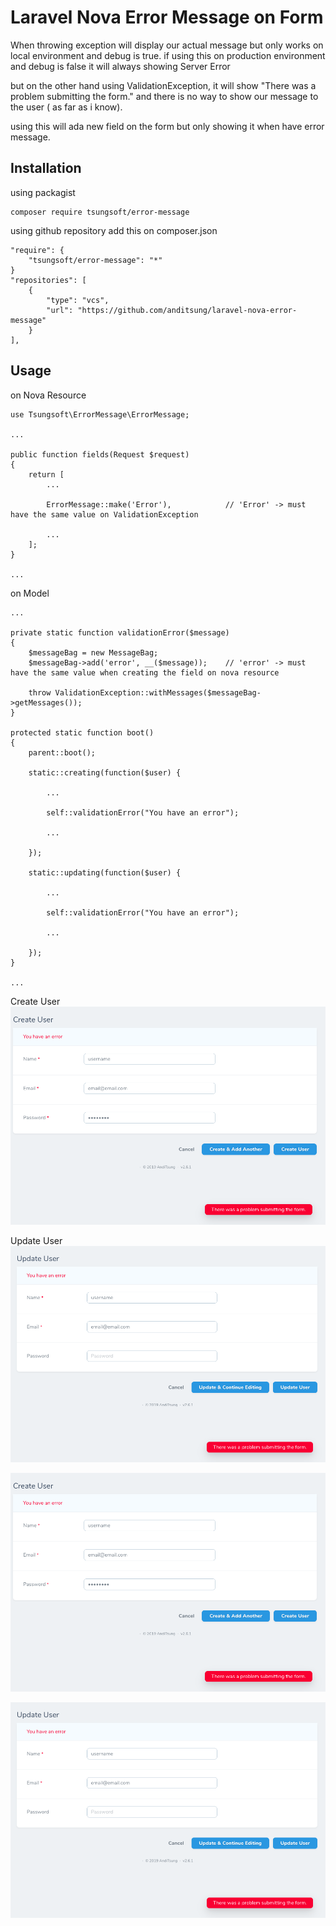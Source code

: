 # Laravel Nova Error Message on Form

When throwing exception will display our actual message but only works on local environment and debug is true.
if using this on production environment and debug is false it will always showing Server Error

but on the other hand using ValidationException, it will show "There was a problem submitting the form."
and there is no way to show our message to the user ( as far as i know).

using this will ada new field on the form but only showing it when have error message.


## Installation
using packagist
```
composer require tsungsoft/error-message
```
using github repository add this on composer.json
```
"require": {
    "tsungsoft/error-message": "*"
}
"repositories": [
    {
        "type": "vcs",
        "url": "https://github.com/anditsung/laravel-nova-error-message"
    }
],
```

## Usage

on Nova Resource
```
use Tsungsoft\ErrorMessage\ErrorMessage;

...

public function fields(Request $request)
{
    return [
        ...

        ErrorMessage::make('Error'),            // 'Error' -> must have the same value on ValidationException
        
        ...
    ];
}

...
```

on Model
```
...

private static function validationError($message)
{
    $messageBag = new MessageBag;
    $messageBag->add('error', __($message));    // 'error' -> must have the same value when creating the field on nova resource

    throw ValidationException::withMessages($messageBag->getMessages());
}

protected static function boot()
{
    parent::boot();

    static::creating(function($user) {

        ...

        self::validationError("You have an error");

        ...

    });

    static::updating(function($user) {
    
        ...

        self::validationError("You have an error");

        ...

    });
}

...

```

Create User<br>
<img src="https://github.com/anditsung/laravel-nova-error-message/blob/master/img/create%20user.png">

Update User<br>
<img src="https://github.com/anditsung/laravel-nova-error-message/blob/master/img/update%20user.png">

![create user](https://github.com/anditsung/laravel-nova-error-message/blob/master/img/create%20user.png)

![alt text](https://github.com/anditsung/laravel-nova-error-message/blob/master/img/update%20user.png)
